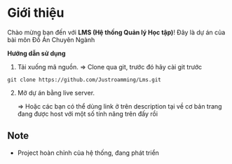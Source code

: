 # Giới thiệu
Chào mừng bạn đến với **LMS (Hệ thống Quản lý Học tập)**! Đây là dự án của bài môn Đồ Án Chuyên Ngành

**Hướng dẫn sử dụng**
1. Tải xuống mã nguồn.
=> Clone qua git, trước đó hãy cài git trước
```
git clone https://github.com/Justroamming/Lms.git
```
2. Mở dự án bằng live server.

   => Hoặc các bạn có thể dùng link ở trên description tại về cơ bản trang đang được host với một số tính năng trên đấy rồi

## Note 
- Project hoàn chỉnh của hệ thống, đang phát triển

